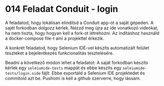 # 014 Feladat Conduit - login

A feladatod, hogy lokálisan elindítsd a Conduit app-ot a saját gépeden. A sajét forkodban dolgozz kérlek. Nézzd meg újra az ide vonatkozó videókat, ha nem tiszta, hogy hogyan kell a fork-ot létrehozni. 
Az indításhoz használd a docker-compose file-t ami a projekttel érkezik.

A konkrét feladatod, hogy Selenium IDE-vel készíts automatizált felület teszteket a bejelentkezés funkcionalitás tesztelésére.

Beadni a következő módon lehet a feladatot:
A saját forkodban készíts kérlek egy `seleiumide-tests` mappát és ebbe készíts egy `seleiumide-tests/login.side` fájlt. Ebbe exportáld a Selenium IDE projektedet és commitold azt be. Pusholni is kell a github szerverre, hogy lássam.

